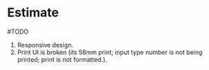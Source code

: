 # Estimate


#TODO
1) Responsive design.
2) Print UI is broken (its 58mm print; input type number is not being printed; print is not formatted.).
